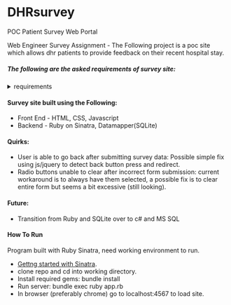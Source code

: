 # DHRsurvey
POC Patient Survey Web Portal

Web Engineer Survey Assignment - The Following project is a poc site which allows dhr patients to provide feedback on their recent hospital stay.

##### The following are the asked requirements of survey site:
<details><summary>requirements</summary>
1.  The web application will consist of 2 pages and should be mobile friendly:
     A.  Page 1 - Survey Form for Patients that visited hospital
     B.  Page 2 - A thank you form
     
2.  Survey Form Page Should request for user input on the following
 
      A.  Satisfaction Assessment for each category (Response options should be: Unhappy, Neutral, Happy)
      - Courtesy of staff who admitted you
      - Room cleanliness
      - Noise level in and around your room
      - Quality of food
      - Friendliness/courtesy of nurses
      
      B.  Patient Details
      - First Name
      - Last Name
      - Phone Number (area code and full number)
        
3.  Thank You Page
 
      A.  Display “Thank you for providing your feedback”
      
      B.  Back button on browser should not allow user to go back to previous survey response
4.  Survey Entries
 
      A.  User entries should be stored to a database of your choice
      
      B.  Data should be stored to a database table, with appropriate storage types
      - Entry Time (date and time survey was submitted) - datetime
      - First Name
      - Last Name
      - Phone Number
      - Q1-Q5 Responses

Your web application will be assessed based on overall design, functionality and coding standards. Only allow entries if the survey form is filled out accurately. DHR Health Color is a Plus*: https://www.pantone.com/color-finder/3272-C. Key elements that will be reviewed:
 
1. User Interface Design
2. User Experience
3. Mobile friendly layout
4. Survey Entry Storage
5. Client Side Coding
6. Server Side Coding
</details>

#### Survey site built using the Following:
- Front End - HTML, CSS, Javascript
- Backend - Ruby on Sinatra, Datamapper(SQLite)

#### Quirks:
- User is able to go back after submitting survey data: Possible simple fix using js/jquery to detect back button press and redirect.
- Radio buttons unable to clear after incorrect form submission: current workaround is to always have them selected, a possible fix is to clear entire form but seems a bit excessive (still looking).

#### Future:
- Transition from Ruby and SQLite over to c# and MS SQL

#### How To Run
Program built with Ruby Sinatra, need working environment to run.
- [Gettng started with Sinatra](https://www.digitalocean.com/community/tutorials/how-to-install-and-get-started-with-sinatra-on-your-system-or-vps).
- clone repo and cd into working directory.
- Install required gems: bundle install
- Run server: bundle exec ruby app.rb
- In browser (preferably chrome) go to localhost:4567 to load site.
